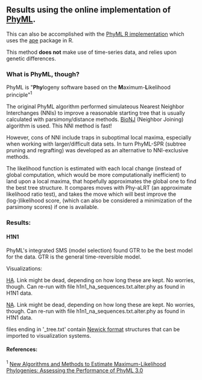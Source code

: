 ## Results using the online implementation of [PhyML](http://www.atgc-montpellier.fr/phyml/). 

This can also be accomplished with the [PhyML R implementation](https://www.rdocumentation.org/packages/ape/versions/5.4-1/topics/phymltest) which uses the [ape](https://cran.r-project.org/web/packages/ape/ape.pdf) package in R.

This method **does not** make use of time-series data, and relies upon genetic differences.

### What is PhyML, though?

PhyML is "**Phy**logeny software based on the **M**aximum-**L**ikelihood principle"<sup>1</sup>

The original PhyML algorithm performed simulateous Nearest Neighbor Interchanges (NNIs) to improve a reasonable starting tree that is usually calculated with parsimony/distance methods. [BioNJ](https://pubmed.ncbi.nlm.nih.gov/9254330/) (Neighbor Joining) algorithm is used. This NNI method is fast!

However, cons of NNI include traps in suboptimal local maxima, especially when working with larger/difficult data sets. In turn PhyML-SPR (subtree pruning and regrafting) was developed as an alternative to NNI-exclusive methods.

The likelihood function is estimated with each local change (instead of global computation, which would be more computationally inefficient) to land upon a local maxima, that hopefully approximates the global one to find the best tree structure. It compares moves with Phy-aLRT (an approximate likelihood ratio test), and takes the move which will best improve the (log-)likelihood score, (which can also be considered a minimization of the parsimony scores) if one is available.

### Results:

#### H1N1

PhyML's integrated SMS (model selection) found GTR to be the best model for the data. GTR is the general time-reversible model.

Visualizations:

[HA](http://www.atgc-montpellier.fr/presto/index.php?tree=20201130-011320_Wv25/h1n1_ha_sequences_txt_alter_phy_phyml_tree.txt). Link might be dead, depending on how long these are kept. No worries, though. Can re-run with file h1n1_ha_sequences.txt.alter.phy as found in H1N1 data.

[NA](http://www.atgc-montpellier.fr/presto/index.php?tree=20201130-012900_Jg78/h1n1_na_sequences_txt_alter_phy_phyml_tree.txt). Link might be dead, depending on how long these are kept. No worries, though. Can re-run with file h1n1_na_sequences.txt.alter.phy as found in H1N1 data.

files ending in '_tree.txt' contain [Newick format](https://evolution.gs.washington.edu/phylip/newicktree.html) structures that can be imported to visualization systems.

#### References: 

<sup>1</sup> [New Algorithms and Methods to Estimate Maximum-Likelihood Phylogenies: Assessing the Performance of PhyML 3.0](http://www.atgc-montpellier.fr/download/papers/phyml_2010.pdf)
